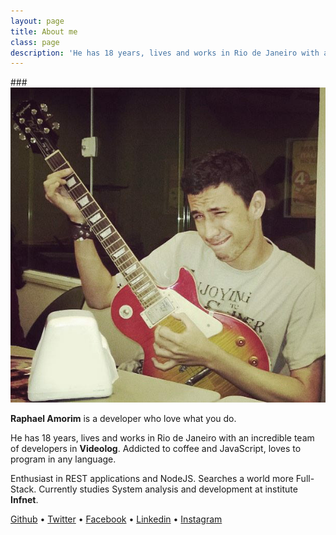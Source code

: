 ```yaml
---
layout: page
title: About me
class: page
description: 'He has 18 years, lives and works in Rio de Janeiro with an incredible team of developers in Videolog. Addicted to coffee and JavaScript, loves to program in any language.'
---
```


###<img src='/assets/images/rapha.jpg' />

**Raphael Amorim** is a developer who love what you do.

He has 18 years, lives and works in Rio de Janeiro with an incredible team of developers in **Videolog**. Addicted to coffee and JavaScript, loves to program in any language.

Enthusiast in REST applications and NodeJS. Searches a world more Full-Stack.
Currently studies System analysis and development at institute **Infnet**.

<p class="social-links">
	<a href="https://github.com/raphamorim" target="_blank">Github</a> •
	<a href="https://twitter.com/_raphamorim" target="_blank">Twitter</a> •
	<a href="https://www.facebook.com/hugoraphael" target="_blank">Facebook</a> •
	<a href="http://www.linkedin.com/in/hugoraphael" target="_blank">Linkedin</a> •
	<a href="http://instagram.com/rapha2morim" target="_blank">Instagram</a>
</p>
